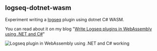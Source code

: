 ## logseq-dotnet-wasm

Experiment writing a [logseq](https://logseq.com/) plugin using dotnet C# WASM.

You can read about it on my blog "[Write Logseq plugins in WebAssembly using .NET and C#](https://laurentkempe.com/2022/10/12/write-logseq-plugins-in-webassembly-using-dotnet-and-csharp/)"

![Logseq plugin in WebAssembly using .NET and C# working](https://laurentkempe.com/images/logseq-dotnet-wasm-plugin-working.gif)
